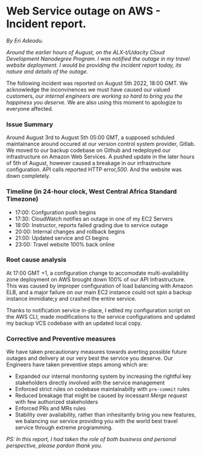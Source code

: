 # Web Service outage on AWS - Incident report.

_By Eri Adeodu._


_Around the earlier hours of August, on the ALX-t/Udacity Cloud Development Nanodegree Program. I was notified the outage in my travel website deployment. I would be providing the incident report today, its nature and details of the outage._

The following incident was reported on August 5th 2022, 18:00 GMT. We acknowledge the inconvinences we must have caused our valued customers, _our internal engineers are working so hard to bring you the happiness you deserve_. We are also using this moment to apologize to everyone affected. 

### Issue Summary

Around August 3rd to August 5th 05:00 GMT, a supposed schduled maintainance around occured at our version control system provider, Gitlab. We moved to our backup codebase on Github and redeployed our infrastructure on Amazon Web Services. A pushed update in the later hours of 5th of August, however caused a breakage in our infrastructure  configuration. API calls reported HTTP error,*500*. And the website was down completely.


### Timeline (in 24-hour clock, West Central Africa Standard Timezone)

- 17:00: Confguration push begins
- 17:30: CloudWatch notifies an outage in one of my EC2 Servers
- 18:00: Instructor, reports failed grading due to service outage
- 20:00: Internal changes and rollback begins
- 21:00: Updated service and CI begins
- 23:00: Travel website 100% back online


### Root cause analysis

At 17:00 GMT +1, a configuration change to accomodate multi-availability zone deployment on AWS brought down 100% of our API Infrastructure. This was caused by improper configuration of load balancing with Amazon ELB, and a major failure on our main EC2 instance could not spin a backup instance immidiate;y and crashed the entire service.

Thanks to notification service in-place, I edited my configuration script on the AWS CLI, made modifications to the service configurations and updated my backup VCS codebase with an updated local copy.

### Corrective and Preventive measures

We have taken precautionary measures towards averting possible future outages and delivery at our very best the service you deserve. Our Engineers have taken preventive steps among which are:
  - Expanded our internal monitoring system by increasing the rightful key stakeholders directly involved with the service management
  - Enforced strict rules on codebase maintainabilty with `pre-commit` rules
  - Reduced breakage that might be caused by incessant *Merge request* with few authorized stakeholders
  - Enforced PRs and MRs rules
  - Stability over availability, rather than inhesitantly bring you new features, we balancing our service providing you with the world best travel service through extreme programming.



_PS: In this report, I had taken the role of both business and personal perspective, please pardon thank you._



